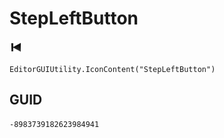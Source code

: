 # StepLeftButton
![](/img/StepLeftButton.png)

``` CSharp
EditorGUIUtility.IconContent("StepLeftButton")
```
## GUID
```
-8983739182623984941
```
